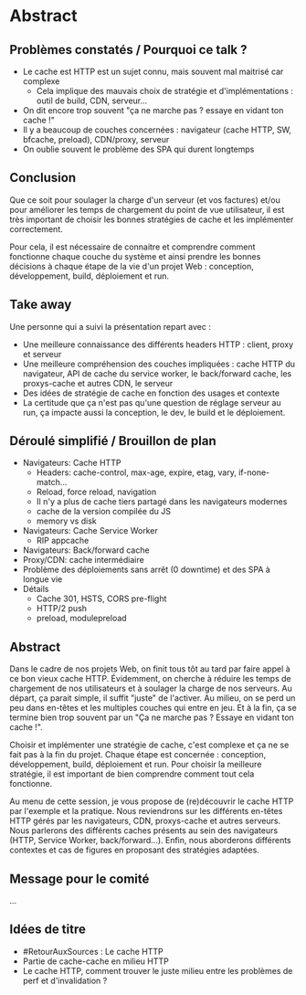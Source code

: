 # Abstract

## Problèmes constatés / Pourquoi ce talk ?

* Le cache est HTTP est un sujet connu, mais souvent mal maitrisé car complexe
  * Cela implique des mauvais choix de stratégie et d'implémentations : outil de build, CDN, serveur...
* On dit encore trop souvent "ça ne marche pas ? essaye en vidant ton cache !"
* Il y a beaucoup de couches concernées : navigateur (cache HTTP, SW, bfcache, preload), CDN/proxy, serveur
* On oublie souvent le problème des SPA qui durent longtemps

## Conclusion

Que ce soit pour soulager la charge d'un serveur (et vos factures) et/ou pour améliorer les temps de chargement du point de vue utilisateur, il est très important de choisir les bonnes stratégies de cache et les implémenter correctement.

Pour cela, il est nécessaire de connaitre et comprendre comment fonctionne chaque couche du système et ainsi prendre les bonnes décisions à chaque étape de la vie d'un projet Web : conception, développement, build, déploiement et run.

## Take away

Une personne qui a suivi la présentation repart avec :

* Une meilleure connaissance des différents headers HTTP : client, proxy et serveur
* Une meilleure compréhension des couches impliquées : cache HTTP du navigateur, API de cache du service worker, le back/forward cache, les proxys-cache et autres CDN, le serveur
* Des idées de stratégie de cache en fonction des usages et contexte
* La certitude que ça n'est pas qu'une question de réglage serveur au run, ça impacte aussi la conception, le dev, le build et le déploiement.

## Déroulé simplifié / Brouillon de plan

* Navigateurs: Cache HTTP
  * Headers: cache-control, max-age, expire, etag, vary, if-none-match...
  * Reload, force reload, navigation
  * Il n'y a plus de cache tiers partagé dans les navigateurs modernes
  * cache de la version compilée du JS
  * memory vs disk
* Navigateurs: Cache Service Worker
  * RIP appcache
* Navigateurs: Back/forward cache
* Proxy/CDN: cache intermédiaire
* Problème des déploiements sans arrêt (0 downtime) et des SPA à longue vie
* Détails
  * Cache 301, HSTS, CORS pre-flight
  * HTTP/2 push
  * preload, modulepreload

## Abstract

Dans le cadre de nos projets Web, on finit tous tôt au tard par faire appel à ce bon vieux cache HTTP.
Évidemment, on cherche à réduire les temps de chargement de nos utilisateurs et à soulager la charge de nos serveurs.
Au départ, ça parait simple, il suffit "juste" de l'activer.
Au milieu, on se perd un peu dans en-têtes et les multiples couches qui entre en jeu.
Et à la fin, ça se termine bien trop souvent par un "Ça ne marche pas ? Essaye en vidant ton cache !".

Choisir et implémenter une stratégie de cache, c'est complexe et ça ne se fait pas à la fin du projet.
Chaque étape est concernée : conception, développement, build, déploiement et run.
Pour choisir la meilleure stratégie, il est important de bien comprendre comment tout cela fonctionne.

Au menu de cette session, je vous propose de (re)découvrir le cache HTTP par l'exemple et la pratique.
Nous reviendrons sur les différents en-têtes HTTP gérés par les navigateurs, CDN, proxys-cache et autres serveurs.
Nous parlerons des différents caches présents au sein des navigateurs (HTTP, Service Worker, back/forward...).
Enfin, nous aborderons différents contextes et cas de figures en proposant des stratégies adaptées.

## Message pour le comité

...

## Idées de titre

* #RetourAuxSources : Le cache HTTP
* Partie de cache-cache en milieu HTTP
* Le cache HTTP, comment trouver le juste milieu entre les problèmes de perf et d'invalidation ?
